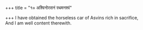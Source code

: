 +++
title = "१० अश्विनोरसनं रथमनश्वं"

+++
I have obtained the horseless car of Asvins rich in sacrifice,  
     And I am well content therewith.